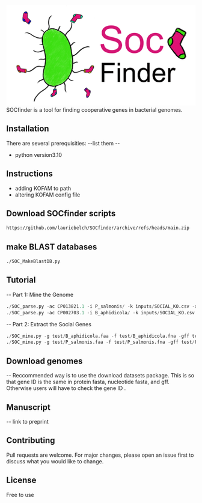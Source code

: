 
![SOCfinder](Soc_finder_v4.png)
SOCfinder is a tool for finding cooperative genes in bacterial genomes.

## Installation

There are several prerequisities:
--list them --
- python version3.10

## Instructions
- adding KOFAM to path
- altering KOFAM config file

## Download SOCfinder scripts
```bash
https://github.com/lauriebelch/SOCfinder/archive/refs/heads/main.zip
```

## make BLAST databases
```bash
./SOC_MakeBlastDB.py
```

## Tutorial

-- Part 1: Mine the Genome
```python
./SOC_parse.py -ac CP013821.1 -i P_salmonis/ -k inputs/SOCIAL_KO.csv -a inputs/antismash_types.csv
./SOC_parse.py -ac CP002703.1 -i B_aphidicola/ -k inputs/SOCIAL_KO.csv -a inputs/antismash_types.csv
```

-- Part 2: Extract the Social Genes
```python
./SOC_mine.py -g test/B_aphidicola.faa -f test/B_aphidicola.fna -gff test/B_aphidicola.gff -O B_aphidicola -n
./SOC_mine.py -g test/P_salmonis.faa -f test/P_salmonis.fna -gff test/P_salmonis.gff -O P_salmonis -n 
```

## Download genomes

-- Reccommended way is to use the download datasets package. This is so that gene ID is the same in protein fasta, nucleotide fasta, and gff. Otherwise users will have to check the gene ID .

## Manuscript

-- link to preprint

## Contributing

Pull requests are welcome. For major changes, please open an issue first
to discuss what you would like to change.

## License

Free to use
